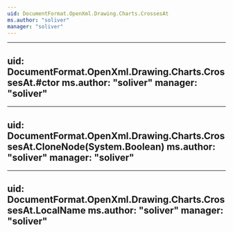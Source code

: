 ```yaml
---
uid: DocumentFormat.OpenXml.Drawing.Charts.CrossesAt
ms.author: "soliver"
manager: "soliver"
---
```


---
uid: DocumentFormat.OpenXml.Drawing.Charts.CrossesAt.#ctor
ms.author: "soliver"
manager: "soliver"
---

---
uid: DocumentFormat.OpenXml.Drawing.Charts.CrossesAt.CloneNode(System.Boolean)
ms.author: "soliver"
manager: "soliver"
---

---
uid: DocumentFormat.OpenXml.Drawing.Charts.CrossesAt.LocalName
ms.author: "soliver"
manager: "soliver"
---
